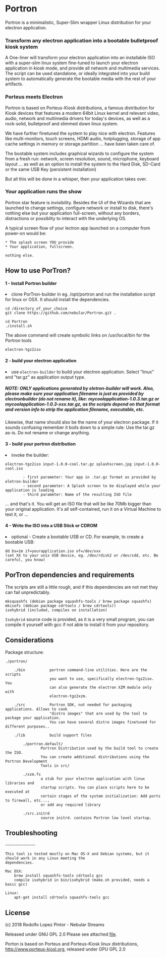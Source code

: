 <h1>Portron</h1>

Portron is a minimalistic, Super-Slim wrapper Linux distribution for your electron
application.

<h3>Transform any electron application into a bootable bulletproof kiosk system</h3>

A One-liner will transform your electron application into an installable ISO
with a super-slim linux system fine-tuned to launch your electron application in kiosk
mode, and provide all network and multimedia services. The script can be used standalone,
or ideally integrated into your build system to automatically generate the bootable
media with the rest of your artifacts.


<H3>Porteus meets Electron</h3>

Portron is based on  Porteus-Kiosk distributions, a famous distribution for Kiosk devices
that features a modern 64bit Linux kernel and relevant video, audio, network and multimedia drivers
for today's devices, as well as a rock-solid, bulletproof and slimmed down linux system.

We have further finetuned the system to play nice with electron. Features like multi-monitors,
touch screens, HDMI audio, hotplugging, storage of app cache settings in memory or storage partition ...
have been taken care of.

The bootable system includes graphical wizards to configure the system from a fresh run:
network, screen resolution, sound, microphone, keyboard layout ... as well as an option
to install the system to the Hard Disk, SD-Card or the same USB Key (persistent installation)

But all this will be done in a whisper, then your application takes over.

<h3>Your application runs the show</h3>

Portron star feature is invisibility. Besides the UI of the Wizards that are launched
to change settings, configure network or install to disk, there's nothing else but your
application full-screen, without any borders, distractions or possiblity to interact with the
underlying OS.

A typical screen flow of your lectron app launched on a computer from power-on would be:

    * The splash screen YOU provide
    * Your application, fullscreen.

    nothing else.

<h2>How to use PorTron?</h2>

<h4>1 - Install Portron builder</h4>

<li>clone PorTron-builder in eg. /opt/portron and run the installation script for
    linux or OSX. It should install the dependencies.</li>

    cd /directory_of_your_choice
    git clone https://github.com/nebular/Portron.git .

    cd Portron
    ./install.sh

The above command will create symbolic links on /usr/local/bin for the Portron tools

    electron-tgz2iso


<h4>2 - build your electron application</h4>
<li>use <code>electron-builder</code> to build your electron application. Select "linux" and
    "tar.gz" as application output type.
<h5>
NOTE: ONLY applications generated by eletron-builder will work. Also, please make sure your application filename is
    just as provided by electronbuilder (do not rename it), like: mycoolapplication-1.0.3.tar.gz or
    mycoolapplication-1.0.3-xxx.tar.gz, as the scripts depend on that format and version info to strip
    the application filename, executable, etc.
</h5>

Likewise, that name should also be the name of your electron package. If it sounds confusing remember it boils down to a simple rule: Use the tar.gz as-is. Do not rename or change anything.


<h4>3 - build your portron distribution</h4>
<li>invoke the builder:</li>

    electron-tgz2iso input-1.0.0-cool.tar.gz splashscreen.jpg input-1.0.0-cool.iso

            - first parameter: Your app in .tar.gz format as provided by eletron-builder
            - second parameter: A Splash screen to be displayed while your application is loading
            - third parameter: Name of the resulting ISO file


... and that's it. You will get an ISO file that will be like 70Mb bigger than your original application. It's all self-contained, run it on a Virtual Machine to test it, or ...

<h4>4 - Write the ISO into a USB Stick or CDROM</h4>
<li> optional - Create a bootable USB or CD. For example, to create a bootable USB:</li>

    dd bs=1m if=yourapplication.iso of=/dev/xxx
    (set XX to your unix USB device, eg. /dev/rdisk2 or /dev/sdd, etc. Be careful, you know)


<h2>PorTron dependencies and requirements</h2>

The scripts are still a little rough, and if this dependencies are not met they can fail unpredictably.

    mksquashfs (debian package squashfs-tools / brew package squashfs)
    mkisofs (debian package cdrtools / brew cdrtools))
    isohybrid (included, compiles on installation)

<code>Isohybrid</code> source code is provided, as it is a very small program, you can compile it yourself with gcc if not able to install it from your repository.

Considerations
--------------

Package structure:

    ./portron/

        ./bin           portron command-line utilities. Here are the scripts
                        you want to use, specifically electron-tgz2iso. You
                        can also generate the electron XZM module only with
                        electron-tgz2xzm.

        ./src           Portron SDK, not needed for packaging applications. Allows to cook
                        "distro images" that are used by the tool to package your application.
                        You can have several distro images finetuned for different purposes..

        ./lib           build support files

            ./portron.default/
                    Portron Distribution used by the build tool to create the ISO.
                    You can create additional distributions using the Portron Development
                    Tools in src/

            ./xzm.fs
                    a stub for your electron application with linux libraries and
                    startup scripts. You can place scripts here to be executed at
                    certain stages of the system initialization: Add ports to firewall, etc...,
                    or add any required library

            ./src.initrd
                    source initrd. contains Portron low level startup.

<h2>Troubleshooting</h2>
---------------

    This tool is tested mostly on Mac OS-X and Debian systems, but it should work in any Linux meeting the
    dependencies.

    Mac OSX:
        brew install squashfs-tools cdrtools gcc
        compile isohybrid in bin/isohybrid (make.sh provided, needs a basic gcc)

    Linux:
        apt-get install cdrtools squashfs-tools gcc


License
-------

(c) 2018 Rodolfo Lopez Pintor - Nebular Streams</h4>

Released under GNU GPL 2.0
Please see attached <a href="GNU_GPL">file</a>.

Porton is based on Porteus and Porteus-Kiosk linux distributions,
http://www.porteus-kiosl.org, released under GPU GPL 2.0

